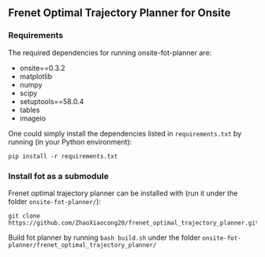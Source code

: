 ## Frenet Optimal Trajectory Planner for Onsite

### Requirements
The required dependencies for running onsite-fot-planner are:

* onsite==0.3.2
* matplotlib
* numpy
* scipy
* setuptools==58.0.4
* tables
* imageio

One could simply install the dependencies listed in `requirements.txt` by running (in your Python environment):
	
	pip install -r requirements.txt

### Install fot as a submodule
Frenet optimal trajectory planner can be installed with (run it under the folder `onsite-fot-planner/`):

	git clone https://github.com/ZhaoXiaocong20/frenet_optimal_trajectory_planner.git

Build fot planner by running `bash build.sh` under the folder `onsite-fot-planner/frenet_optimal_trajectory_planner/`
